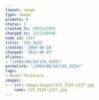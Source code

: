 ```yaml
---
layout: image
type: image
promote: 0
status: 1
created_ts: 1092143945
changed_ts: 1372159448
node_id: 1217
title: '135_3525'
created: '2004-08-10'
changed: '2013-06-25'
aliases:
- "/2004/08/10/135_3525/"
permalink: "/2004/08/10/135_3525/"
tags:
- Banks Peninsula
images:
- - src: image/images/135_3525-1217.jpg
    name: 135_3525-1217.jpg
---
```


